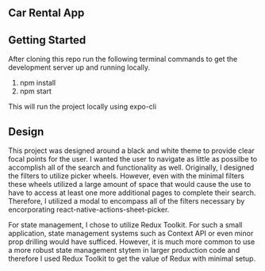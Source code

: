 ## Car Rental App

## Getting Started

After cloning this repo run the following terminal commands to get the development server up and running locally.

1. npm install
2. npm start

This will run the project locally using expo-cli

## Design

This project was designed around a black and white theme to provide clear focal points for the user. I wanted the user to navigate as little as possilbe to accomplish all of the search and functionality as well. Originally, I designed the filters to utilize picker wheels. However, even with the minimal filters these wheels utilized a large amount of space that would cause the use to have to access at least one more additional pages to complete their search. Therefore, I utilized a modal to encompass all of the filters necessary by encorporating react-native-actions-sheet-picker. 

For state management, I chose to utilize Redux Toolkit. For such a small application, state management systems such as Context API or even minor prop drilling would have sufficed. However, it is much more common to use a more robust state management stytem in larger production code and therefore I used Redux Toolkit to get the value of Redux with minimal setup. 






